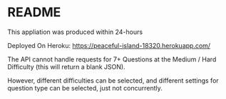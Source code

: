 # README

This appliation was produced within 24-hours

Deployed On Heroku: https://peaceful-island-18320.herokuapp.com/

The API cannot handle requests for  7+ Questions at the Medium / Hard Difficulty (this will return a blank JSON).


However, different difficulties can be selected, and different settings for question type can be selected, just not concurrently.
